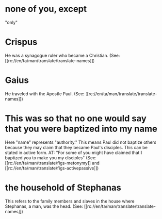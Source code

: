 # none of you, except

"only"

# Crispus

He was a synagogue ruler who became a Christian. (See: [[rc://en/ta/man/translate/translate-names]])

# Gaius

He traveled with the Apostle Paul. (See: [[rc://en/ta/man/translate/translate-names]])

# This was so that no one would say that you were baptized into my name

Here "name" represents "authority." This means Paul did not baptize others because they may claim that they became Paul's disciples. This can be stated in active form. AT: "For some of you might have claimed that I baptized you to make you my disciples" (See: [[rc://en/ta/man/translate/figs-metonymy]] and [[rc://en/ta/man/translate/figs-activepassive]])

# the household of Stephanas

This refers to the family members and slaves in the house where Stephanas, a man, was the head. (See: [[rc://en/ta/man/translate/translate-names]])